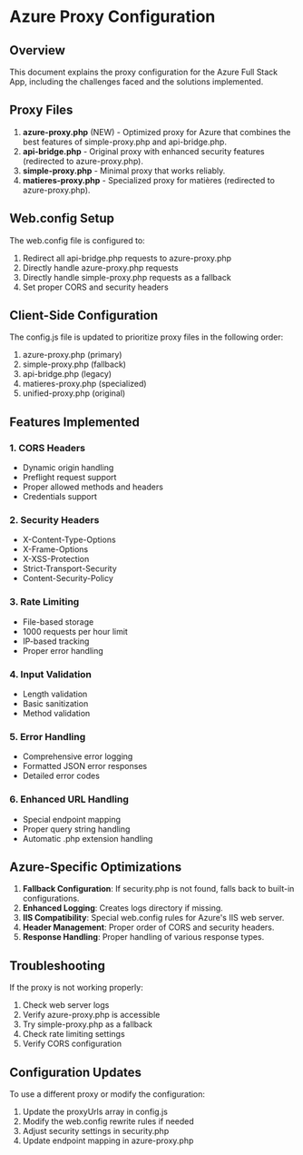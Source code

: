 # Azure Proxy Configuration

## Overview

This document explains the proxy configuration for the Azure Full Stack App, including the challenges faced and the solutions implemented.

## Proxy Files

1. **azure-proxy.php** (NEW) - Optimized proxy for Azure that combines the best features of simple-proxy.php and api-bridge.php.
2. **api-bridge.php** - Original proxy with enhanced security features (redirected to azure-proxy.php).
3. **simple-proxy.php** - Minimal proxy that works reliably.
4. **matieres-proxy.php** - Specialized proxy for matières (redirected to azure-proxy.php).

## Web.config Setup

The web.config file is configured to:

1. Redirect all api-bridge.php requests to azure-proxy.php
2. Directly handle azure-proxy.php requests
3. Directly handle simple-proxy.php requests as a fallback
4. Set proper CORS and security headers

## Client-Side Configuration

The config.js file is updated to prioritize proxy files in the following order:

1. azure-proxy.php (primary)
2. simple-proxy.php (fallback)
3. api-bridge.php (legacy)
4. matieres-proxy.php (specialized)
5. unified-proxy.php (original)

## Features Implemented

### 1. CORS Headers

- Dynamic origin handling
- Preflight request support
- Proper allowed methods and headers
- Credentials support

### 2. Security Headers

- X-Content-Type-Options
- X-Frame-Options
- X-XSS-Protection
- Strict-Transport-Security
- Content-Security-Policy

### 3. Rate Limiting

- File-based storage
- 1000 requests per hour limit
- IP-based tracking
- Proper error handling

### 4. Input Validation

- Length validation
- Basic sanitization
- Method validation

### 5. Error Handling

- Comprehensive error logging
- Formatted JSON error responses
- Detailed error codes

### 6. Enhanced URL Handling

- Special endpoint mapping
- Proper query string handling
- Automatic .php extension handling

## Azure-Specific Optimizations

1. **Fallback Configuration**: If security.php is not found, falls back to built-in configurations.
2. **Enhanced Logging**: Creates logs directory if missing.
3. **IIS Compatibility**: Special web.config rules for Azure's IIS web server.
4. **Header Management**: Proper order of CORS and security headers.
5. **Response Handling**: Proper handling of various response types.

## Troubleshooting

If the proxy is not working properly:

1. Check web server logs
2. Verify azure-proxy.php is accessible
3. Try simple-proxy.php as a fallback
4. Check rate limiting settings
5. Verify CORS configuration

## Configuration Updates

To use a different proxy or modify the configuration:

1. Update the proxyUrls array in config.js
2. Modify the web.config rewrite rules if needed
3. Adjust security settings in security.php
4. Update endpoint mapping in azure-proxy.php
